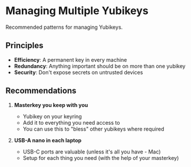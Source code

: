 # Managing Multiple Yubikeys

Recommended patterns for managing Yubikeys.

## Principles

- **Efficiency**: A permanent key in every machine
- **Redundancy**: Anything important should be on more than one yubikey
- **Security**: Don't expose secrets on untrusted devices

## Recommendations

1.  **Masterkey you keep with you**
    - Yubikey on your keyring
    - Add it to everything you need access to
    - You can use this to "bless" other yubikeys where required

2. **USB-A nano in each laptop**
    - USB-C ports are valuable (unless it's all you have - Mac)
    - Setup for each thing you need (with the help of your masterkey)